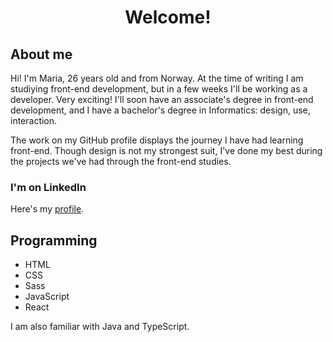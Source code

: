 <h1 align="center">Welcome!</h1>

## About me
Hi! I'm Maria, 26 years old and from Norway. At the time of writing I am studiying front-end development, but in a few weeks I'll be working as a developer. Very exciting! I'll soon have an associate's degree in front-end development, and I have a bachelor's degree in Informatics: design, use, interaction.

The work on my GitHub profile displays the journey I have had learning front-end. Though design is not my strongest suit, I've done my best during the projects we've had through the front-end studies.

### I'm on LinkedIn
Here's my [profile](https://www.linkedin.com/in/maria-lilleberg/).

## Programming
- HTML
- CSS
- Sass
- JavaScript
- React

I am also familiar with Java and TypeScript.
